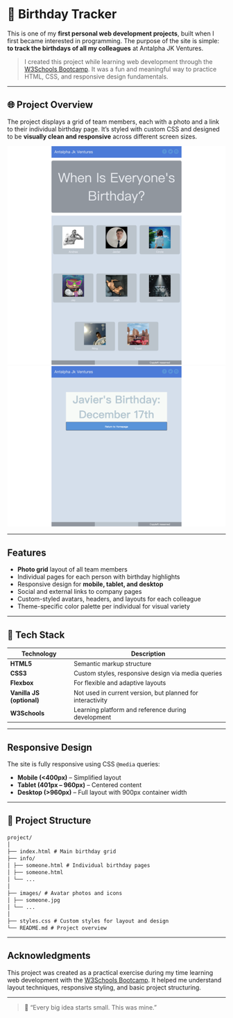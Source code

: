 # 🎉 Birthday Tracker 

This is one of my **first personal web development projects**, built when I first became interested in programming. The purpose of the site is simple: **to track the birthdays of all my colleagues** at Antalpha JK Ventures.


>  I created this project while learning web development through the [W3Schools Bootcamp](https://www.w3schools.com/). It was a fun and meaningful way to practice HTML, CSS, and responsive design fundamentals.


---


## 🌐 Project Overview

The project displays a grid of team members, each with a photo and a link to their individual birthday page. It’s styled with custom CSS and designed to be **visually clean and responsive** across different screen sizes.

![Dashboard](when-is-everyones-birthday/images/screenshotdashboard.png)
![Dashboard](when-is-everyones-birthday/images/screenshotsubpage.png)


---


## Features

-  **Photo grid** layout of all team members
-  Individual pages for each person with birthday highlights
-  Responsive design for **mobile, tablet, and desktop**
-  Social and external links to company pages
-  Custom-styled avatars, headers, and layouts for each colleague
-  Theme-specific color palette per individual for visual variety


---


## 🧰 Tech Stack

| Technology | Description |
|------------|-------------|
| **HTML5**  | Semantic markup structure |
| **CSS3**   | Custom styles, responsive design via media queries |
| **Flexbox** | For flexible and adaptive layouts |
| **Vanilla JS (optional)** | Not used in current version, but planned for interactivity |
| **W3Schools** | Learning platform and reference during development |


---


## Responsive Design

The site is fully responsive using CSS `@media` queries:

- **Mobile (<400px)** – Simplified layout
- **Tablet (401px – 960px)** – Centered content
- **Desktop (>960px)** – Full layout with 900px container width


---


## 📂 Project Structure

```
project/
│
├── index.html # Main birthday grid
├── info/
│ ├── someone.html # Individual birthday pages
│ ├── someone.html
│ └── ...
│
├── images/ # Avatar photos and icons
│ ├── someone.jpg
│ └── ...
│
├── styles.css # Custom styles for layout and design
└── README.md # Project overview
```


---


## Acknowledgments

This project was created as a practical exercise during my time learning web development with the [W3Schools Bootcamp](https://www.w3schools.com/). It helped me understand layout techniques, responsive styling, and basic project structuring.

---

> 🚀 “Every big idea starts small. This was mine.”

